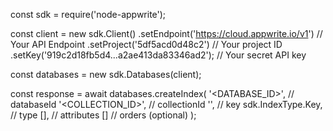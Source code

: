 const sdk = require('node-appwrite');

const client = new sdk.Client()
    .setEndpoint('https://cloud.appwrite.io/v1') // Your API Endpoint
    .setProject('5df5acd0d48c2') // Your project ID
    .setKey('919c2d18fb5d4...a2ae413da83346ad2'); // Your secret API key

const databases = new sdk.Databases(client);

const response = await databases.createIndex(
    '<DATABASE_ID>', // databaseId
    '<COLLECTION_ID>', // collectionId
    '', // key
    sdk.IndexType.Key, // type
    [], // attributes
    [] // orders (optional)
);
